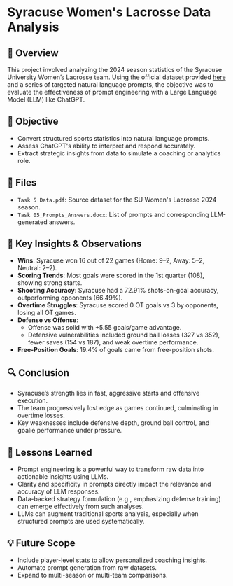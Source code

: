 # Syracuse Women's Lacrosse Data Analysis

## 📘 Overview

This project involved analyzing the 2024 season statistics of the Syracuse University Women’s Lacrosse team. Using the official dataset provided [here](https://cuse.com/sports/womens-lacrosse/stats/2024-25) and a series of targeted natural language prompts, the objective was to evaluate the effectiveness of prompt engineering with a Large Language Model (LLM) like ChatGPT.

## 🎯 Objective

- Convert structured sports statistics into natural language prompts.
- Assess ChatGPT's ability to interpret and respond accurately.
- Extract strategic insights from data to simulate a coaching or analytics role.

## 📂 Files

- `Task 5 Data.pdf`: Source dataset for the SU Women's Lacrosse 2024 season.
- `Task 05_Prompts_Answers.docx`: List of prompts and corresponding LLM-generated answers.

## 🧠 Key Insights & Observations

- **Wins**: Syracuse won 16 out of 22 games (Home: 9–2, Away: 5–2, Neutral: 2–2).
- **Scoring Trends**: Most goals were scored in the 1st quarter (108), showing strong starts.
- **Shooting Accuracy**: Syracuse had a 72.91% shots-on-goal accuracy, outperforming opponents (66.49%).
- **Overtime Struggles**: Syracuse scored 0 OT goals vs 3 by opponents, losing all OT games.
- **Defense vs Offense**:
  - Offense was solid with +5.55 goals/game advantage.
  - Defensive vulnerabilities included ground ball losses (327 vs 352), fewer saves (154 vs 187), and weak overtime performance.
- **Free-Position Goals**: 19.4% of goals came from free-position shots.

## 🔍 Conclusion

- Syracuse’s strength lies in fast, aggressive starts and offensive execution.
- The team progressively lost edge as games continued, culminating in overtime losses.
- Key weaknesses include defensive depth, ground ball control, and goalie performance under pressure.

## 📌 Lessons Learned

- Prompt engineering is a powerful way to transform raw data into actionable insights using LLMs.
- Clarity and specificity in prompts directly impact the relevance and accuracy of LLM responses.
- Data-backed strategy formulation (e.g., emphasizing defense training) can emerge effectively from such analyses.
- LLMs can augment traditional sports analysis, especially when structured prompts are used systematically.

## 💡 Future Scope

- Include player-level stats to allow personalized coaching insights.
- Automate prompt generation from raw datasets.
- Expand to multi-season or multi-team comparisons.


